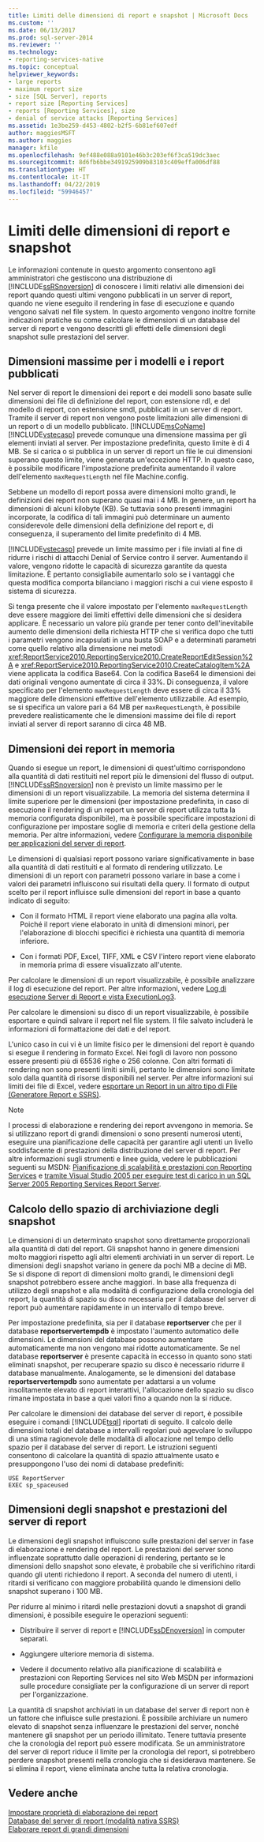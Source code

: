 ```yaml
---
title: Limiti delle dimensioni di report e snapshot | Microsoft Docs
ms.custom: ''
ms.date: 06/13/2017
ms.prod: sql-server-2014
ms.reviewer: ''
ms.technology:
- reporting-services-native
ms.topic: conceptual
helpviewer_keywords:
- large reports
- maximum report size
- size [SQL Server], reports
- report size [Reporting Services]
- reports [Reporting Services], size
- denial of service attacks [Reporting Services]
ms.assetid: 1e3be259-d453-4802-b2f5-6b81ef607edf
author: maggiesMSFT
ms.author: maggies
manager: kfile
ms.openlocfilehash: 9ef488e088a9101e46b3c203ef6f3ca519dc3aec
ms.sourcegitcommit: 8d6fb6bbe3491925909b83103c409effa006df88
ms.translationtype: HT
ms.contentlocale: it-IT
ms.lasthandoff: 04/22/2019
ms.locfileid: "59946457"
---
```

# <a name="report-and-snapshot-size-limits"></a>Limiti delle dimensioni di report e snapshot
  Le informazioni contenute in questo argomento consentono agli amministratori che gestiscono una distribuzione di [!INCLUDE[ssRSnoversion](../../includes/ssrsnoversion-md.md)] di conoscere i limiti relativi alle dimensioni dei report quando questi ultimi vengono pubblicati in un server di report, quando ne viene eseguito il rendering in fase di esecuzione e quando vengono salvati nel file system. In questo argomento vengono inoltre fornite indicazioni pratiche su come calcolare le dimensioni di un database del server di report e vengono descritti gli effetti delle dimensioni degli snapshot sulle prestazioni del server.  
  
## <a name="maximum-size-for-published-reports-and-models"></a>Dimensioni massime per i modelli e i report pubblicati  
 Nel server di report le dimensioni dei report e dei modelli sono basate sulle dimensioni dei file di definizione del report, con estensione rdl, e del modello di report, con estensione smdl, pubblicati in un server di report. Tramite il server di report non vengono poste limitazioni alle dimensioni di un report o di un modello pubblicato.  [!INCLUDE[msCoName](../../includes/msconame-md.md)] [!INCLUDE[vstecasp](../../includes/vstecasp-md.md)] prevede comunque una dimensione massima per gli elementi inviati al server. Per impostazione predefinita, questo limite è di 4 MB. Se si carica o si pubblica in un server di report un file le cui dimensioni superano questo limite, viene generata un'eccezione HTTP. In questo caso, è possibile modificare l'impostazione predefinita aumentando il valore dell'elemento `maxRequestLength` nel file Machine.config.  
  
 Sebbene un modello di report possa avere dimensioni molto grandi, le definizioni dei report non superano quasi mai i 4 MB. In genere, un report ha dimensioni di alcuni kilobyte (KB). Se tuttavia sono presenti immagini incorporate, la codifica di tali immagini può determinare un aumento considerevole delle dimensioni della definizione del report e, di conseguenza, il superamento del limite predefinito di 4 MB.  
  
 [!INCLUDE[vstecasp](../../includes/vstecasp-md.md)] prevede un limite massimo per i file inviati al fine di ridurre i rischi di attacchi Denial of Service contro il server. Aumentando il valore, vengono ridotte le capacità di sicurezza garantite da questa limitazione. È pertanto consigliabile aumentarlo solo se i vantaggi che questa modifica comporta bilanciano i maggiori rischi a cui viene esposto il sistema di sicurezza.  
  
 Si tenga presente che il valore impostato per l'elemento `maxRequestLength` deve essere maggiore dei limiti effettivi delle dimensioni che si desidera applicare. È necessario un valore più grande per tener conto dell'inevitabile aumento delle dimensioni della richiesta HTTP che si verifica dopo che tutti i parametri vengono incapsulati in una busta SOAP e a determinati parametri come quello relativo alla dimensione nei metodi <xref:ReportService2010.ReportingService2010.CreateReportEditSession%2A> e <xref:ReportService2010.ReportingService2010.CreateCatalogItem%2A> viene applicata la codifica Base64. Con la codifica Base64 le dimensioni dei dati originali vengono aumentate di circa il 33%. Di conseguenza, il valore specificato per l'elemento `maxRequestLength` deve essere di circa il 33% maggiore delle dimensioni effettive dell'elemento utilizzabile. Ad esempio, se si specifica un valore pari a 64 MB per `maxRequestLength`, è possibile prevedere realisticamente che le dimensioni massime dei file di report inviati al server di report saranno di circa 48 MB.  
  
## <a name="report-size-in-memory"></a>Dimensioni dei report in memoria  
 Quando si esegue un report, le dimensioni di quest'ultimo corrispondono alla quantità di dati restituiti nel report più le dimensioni del flusso di output. [!INCLUDE[ssRSnoversion](../../includes/ssrsnoversion-md.md)] non è previsto un limite massimo per le dimensioni di un report visualizzabile. La memoria del sistema determina il limite superiore per le dimensioni (per impostazione predefinita, in caso di esecuzione il rendering di un report un server di report utilizza tutta la memoria configurata disponibile), ma è possibile specificare impostazioni di configurazione per impostare soglie di memoria e criteri della gestione della memoria. Per altre informazioni, vedere [Configurare la memoria disponibile per applicazioni del server di report](../report-server/configure-available-memory-for-report-server-applications.md).  
  
 Le dimensioni di qualsiasi report possono variare significativamente in base alla quantità di dati restituiti e al formato di rendering utilizzato. Le dimensioni di un report con parametri possono variare in base a come i valori dei parametri influiscono sui risultati della query. Il formato di output scelto per il report influisce sulle dimensioni del report in base a quanto indicato di seguito:  
  
-   Con il formato HTML il report viene elaborato una pagina alla volta. Poiché il report viene elaborato in unità di dimensioni minori, per l'elaborazione di blocchi specifici è richiesta una quantità di memoria inferiore.  
  
-   Con i formati PDF, Excel, TIFF, XML e CSV l'intero report viene elaborato in memoria prima di essere visualizzato all'utente.  
  
 Per calcolare le dimensioni di un report visualizzabile, è possibile analizzare il log di esecuzione del report. Per altre informazioni, vedere [Log di esecuzione Server di Report e vista ExecutionLog3](report-server-executionlog-and-the-executionlog3-view.md).  
  
 Per calcolare le dimensioni su disco di un report visualizzabile, è possibile esportare e quindi salvare il report nel file system. Il file salvato includerà le informazioni di formattazione dei dati e del report.  
  
 L'unico caso in cui vi è un limite fisico per le dimensioni del report è quando si esegue il rendering in formato Excel. Nei fogli di lavoro non possono essere presenti più di 65536 righe o 256 colonne. Con altri formati di rendering non sono presenti limiti simili, pertanto le dimensioni sono limitate solo dalla quantità di risorse disponibili nel server. Per altre informazioni sui limiti dei file di Excel, vedere [esportare un Report in un altro tipo di File &#40;Generatore Report e SSRS&#41;](../export-a-report-as-another-file-type-report-builder-and-ssrs.md).  
  
> [!NOTE]  
>  I processi di elaborazione e rendering dei report avvengono in memoria. Se si utilizzano report di grandi dimensioni o sono presenti numerosi utenti, eseguire una pianificazione delle capacità per garantire agli utenti un livello soddisfacente di prestazioni della distribuzione del server di report. Per altre informazioni sugli strumenti e linee guida, vedere le pubblicazioni seguenti su MSDN: [Pianificazione di scalabilità e prestazioni con Reporting Services](http://spmarchitecture.com/ssrs-architecture/planning-for-scalability-and-performance-reporting-services-70744/) e [tramite Visual Studio 2005 per eseguire test di carico in un SQL Server 2005 Reporting Services Report Server](https://go.microsoft.com/fwlink/?LinkID=77519).  
  
## <a name="measuring-snapshot-storage"></a>Calcolo dello spazio di archiviazione degli snapshot  
 Le dimensioni di un determinato snapshot sono direttamente proporzionali alla quantità di dati del report. Gli snapshot hanno in genere dimensioni molto maggiori rispetto agli altri elementi archiviati in un server di report. Le dimensioni degli snapshot variano in genere da pochi MB a decine di MB. Se si dispone di report di dimensioni molto grandi, le dimensioni degli snapshot potrebbero essere anche maggiori. In base alla frequenza di utilizzo degli snapshot e alla modalità di configurazione della cronologia del report, la quantità di spazio su disco necessaria per il database del server di report può aumentare rapidamente in un intervallo di tempo breve.  
  
 Per impostazione predefinita, sia per il database **reportserver** che per il database **reportservertempdb** è impostato l'aumento automatico delle dimensioni. Le dimensioni del database possono aumentare automaticamente ma non vengono mai ridotte automaticamente. Se nel database **reportserver** è presente capacità in eccesso in quanto sono stati eliminati snapshot, per recuperare spazio su disco è necessario ridurre il database manualmente. Analogamente, se le dimensioni del database **reportservertempdb** sono aumentate per adattarsi a un volume insolitamente elevato di report interattivi, l'allocazione dello spazio su disco rimane impostata in base a quei valori fino a quando non la si riduce.  
  
 Per calcolare le dimensioni dei database del server di report, è possibile eseguire i comandi [!INCLUDE[tsql](../../includes/tsql-md.md)] riportati di seguito. Il calcolo delle dimensioni totali del database a intervalli regolari può agevolare lo sviluppo di una stima ragionevole delle modalità di allocazione nel tempo dello spazio per il database del server di report. Le istruzioni seguenti consentono di calcolare la quantità di spazio attualmente usato e presuppongono l'uso dei nomi di database predefiniti:  
  
```  
USE ReportServer  
EXEC sp_spaceused  
```  
  
## <a name="snapshot-size-and-report-server-performance"></a>Dimensioni degli snapshot e prestazioni del server di report  
 Le dimensioni degli snapshot influiscono sulle prestazioni del server in fase di elaborazione e rendering del report. Le prestazioni del server sono influenzate soprattutto dalle operazioni di rendering, pertanto se le dimensioni dello snapshot sono elevate, è probabile che si verifichino ritardi quando gli utenti richiedono il report. A seconda del numero di utenti, i ritardi si verificano con maggiore probabilità quando le dimensioni dello snapshot superano i 100 MB.  
  
 Per ridurre al minimo i ritardi nelle prestazioni dovuti a snapshot di grandi dimensioni, è possibile eseguire le operazioni seguenti:  
  
-   Distribuire il server di report e [!INCLUDE[ssDEnoversion](../../includes/ssdenoversion-md.md)] in computer separati.  
  
-   Aggiungere ulteriore memoria di sistema.  
  
-   Vedere il documento relativo alla pianificazione di scalabilità e prestazioni con Reporting Services nel sito Web MSDN per informazioni sulle procedure consigliate per la configurazione di un server di report per l'organizzazione.  
  
 La quantità di snapshot archiviati in un database del server di report non è un fattore che influisce sulle prestazioni. È possibile archiviare un numero elevato di snapshot senza influenzare le prestazioni del server, nonché mantenere gli snapshot per un periodo illimitato. Tenere tuttavia presente che la cronologia del report può essere modificata. Se un amministratore del server di report riduce il limite per la cronologia del report, si potrebbero perdere snapshot presenti nella cronologia che si desiderava mantenere. Se si elimina il report, viene eliminata anche tutta la relativa cronologia.  
  
## <a name="see-also"></a>Vedere anche  
 [Impostare proprietà di elaborazione dei report](set-report-processing-properties.md)   
 [Database del server di report &#40;modalità nativa SSRS&#41;](report-server-database-ssrs-native-mode.md)   
 [Elaborare report di grandi dimensioni](process-large-reports.md)  
  
  
